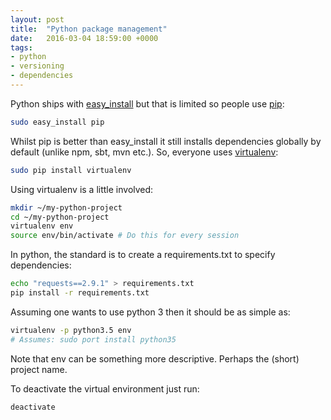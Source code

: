 ```yaml
---
layout: post
title:  "Python package management"
date:   2016-03-04 18:59:00 +0000
tags:
- python
- versioning
- dependencies
---
```


Python ships with [easy_install][easy-install] but that is limited so people use [pip][pip]:

```bash
sudo easy_install pip
```

Whilst pip is better than easy_install it still installs dependencies globally by default (unlike npm, sbt, mvn etc.). So, everyone uses [virtualenv][virtualenv]:

```bash
sudo pip install virtualenv
```

Using virtualenv is a little involved:

```bash
mkdir ~/my-python-project
cd ~/my-python-project
virtualenv env
source env/bin/activate # Do this for every session
```

In python, the standard is to create a requirements.txt to specify dependencies:

```bash
echo "requests==2.9.1" > requirements.txt
pip install -r requirements.txt
```

Assuming one wants to use python 3 then it should be as simple as:

```bash
virtualenv -p python3.5 env
# Assumes: sudo port install python35
```

Note that env can be something more descriptive. Perhaps the (short) project name.

To deactivate the virtual environment just run:

```bash
deactivate
```

[easy-install]: http://peak.telecommunity.com/DevCenter/EasyInstall
[pip]: https://pypi.python.org/pypi/pip
[virtualenv]: https://pypi.python.org/pypi/virtualenv
